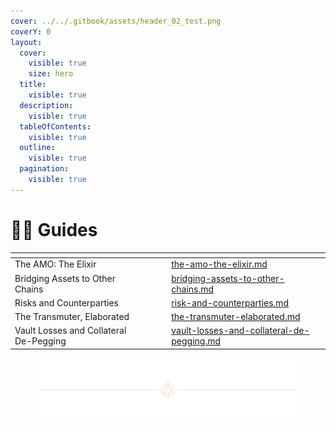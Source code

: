 ```yaml
---
cover: ../../.gitbook/assets/header_02_test.png
coverY: 0
layout:
  cover:
    visible: true
    size: hero
  title:
    visible: true
  description:
    visible: true
  tableOfContents:
    visible: true
  outline:
    visible: true
  pagination:
    visible: true
---
```


# 🧑‍🏫 Guides

<table data-view="cards"><thead><tr><th></th><th></th><th></th><th data-hidden data-card-target data-type="content-ref"></th></tr></thead><tbody><tr><td>The AMO: The Elixir</td><td></td><td></td><td><a href="the-amo-the-elixir.md">the-amo-the-elixir.md</a></td></tr><tr><td>Bridging Assets to Other Chains</td><td></td><td></td><td><a href="bridging-assets-to-other-chains.md">bridging-assets-to-other-chains.md</a></td></tr><tr><td>Risks and Counterparties</td><td></td><td></td><td><a href="risk-and-counterparties.md">risk-and-counterparties.md</a></td></tr><tr><td>The Transmuter, Elaborated</td><td></td><td></td><td><a href="the-transmuter-elaborated.md">the-transmuter-elaborated.md</a></td></tr><tr><td>Vault Losses and Collateral De-Pegging</td><td></td><td></td><td><a href="vault-losses-and-collateral-de-pegging.md">vault-losses-and-collateral-de-pegging.md</a></td></tr></tbody></table>

<figure>
  <img src="../../.gitbook/assets/header_02_test.png" alt=""></img>
</figure>
